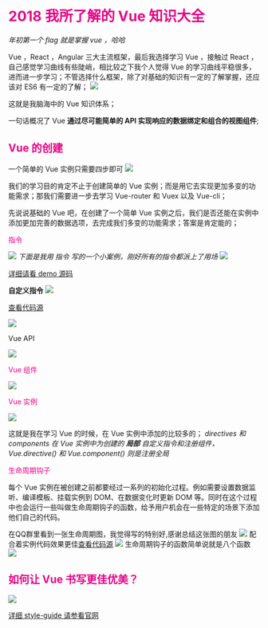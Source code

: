 <h1 style='color:rgb(230,3,135);'>2018 我所了解的 Vue 知识大全</h1>
<i>年初第一个 flag 就是掌握 vue ，哈哈</i>

Vue ，React ，Angular 三大主流框架，最后我选择学习 Vue ，接触过 React ，自己感觉学习曲线有些陡峭，相比较之下我个人觉得 Vue 的学习曲线平稳很多，进而进一步学习；不管选择什么框架，除了对基础的知识有一定的了解掌握，还应该对 ES6 有一定的了解；
<img src='img/API.png'/>

这就是我脑海中的 Vue 知识体系；

一句话概况了 Vue  <b>通过尽可能简单的 API 实现响应的数据绑定和组合的视图组件</b>;

<h2 style='color:rgb(230,3,135);'> Vue 的创建</h2>
一个简单的 Vue 实例只需要四步即可
<img src='img/create-vue.png'/>

我们的学习目的肯定不止于创建简单的 Vue 实例；而是用它去实现更加多变的功能需求；那我们需要进一步去学习 Vue-router 和 Vuex 以及 Vue-cli；

先说说基础的 Vue 吧，在创建了一个简单 Vue 实例之后，我们是否还能在实例中添加更加完善的数据选项，去完成我们多变的功能需求；答案是肯定能的；
 
<p style='color:rgb(230,3,135);'> 指令</p>
<img src='img/6.png'/>
<i>下面是我用 指令 写的一个小案例，刚好所有的指令都派上了用场</i>
<img src='img/for.gif'/>

[详细请看 demo 源码](https://github.com/sunseekers/Vue/blob/master/dome1.html)

<b> 自定义指令</b>
<img src='img/directive.png'/>

[查看代码源](https://github.com/sunseekers/Vue/blob/master/directive.html)

<img src='img/7.png'/>
<p> Vue API</p>
<img src='img/vueAPI.png'/>
<p style='color:rgb(230,3,135);'> Vue 组件</p>
<img src='img/3.png'/>
<p style='color:rgb(230,3,135);'> Vue 实例</p>
<img src='img/2.png'/>

这就是我在学习 Vue 的时候，在 Vue 实例中添加的比较多的；<i> directives 和 components 在 Vue 实例中为创建的 <b>局部</b> 自定义指令和注册组件，Vue.directive() 和 Vue.component() 则是注册全局</i> 
<p style='color:rgb(230,3,135);'> 生命周期钩子</p>
每个 Vue 实例在被创建之前都要经过一系列的初始化过程。例如需要设置数据监听、编译模板、挂载实例到 DOM、在数据变化时更新 DOM 等。同时在这个过程中也会运行一些叫做生命周期钩子的函数，给予用户机会在一些特定的场景下添加他们自己的代码。

在QQ群里看到一张生命周期图，我觉得写的特别好,感谢总结这张图的朋友
<img src='img/5.png'/>
配合着实例代码效果更佳[查看代码源](https://github.com/sunseekers/Vue/blob/master/mounted.html)
<img src='img/4.png'/>
生命周期钩子的函数简单说就是八个函数
<img src='img/mounted.png'/>
<h2 style='color:rgb(230,3,135);'> 如何让 Vue 书写更佳优美？</h2>
<img src='img/style.png'/>


[详细 style-guide 请参看官网](https://cn.vuejs.org/v2/style-guide/)
